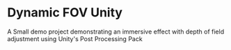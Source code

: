 # Dynamic FOV Unity
 A Small demo project demonstrating an immersive effect with depth of field adjustment using Unity's Post Processing Pack
